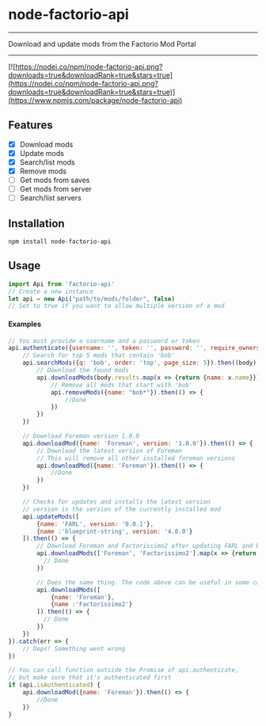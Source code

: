 # node-factorio-api

----------

Download and update mods from the Factorio Mod Portal

----------

[![https://nodei.co/npm/node-factorio-api.png?downloads=true&downloadRank=true&stars=true](https://nodei.co/npm/node-factorio-api.png?downloads=true&downloadRank=true&stars=true)](https://www.npmjs.com/package/node-factorio-api)

## Features
- [x] Download mods
- [x] Update mods
- [x] Search/list mods
- [x] Remove mods
- [ ] Get mods from saves
- [ ] Get mods from server
- [ ] Search/list servers

## Installation

`npm install node-factorio-api`

## Usage

```javascript
import Api from 'factorio-api'
// Create a new instance
let api = new Api("path/to/mods/folder", false)
// Set to true if you want to allow multiple version of a mod
```

#### Examples
```javascript
// You must provide a username and a password or token
api.authenticate({username: '', token: '', password: '', require_ownership: false}).then(token => {
    // Search for top 5 mods that contain 'bob'
    api.searchMods({q: 'bob', order: 'top', page_size: 5}).then((body) => {
        // Download the found mods
        api.downloadMods(body.results.map(x => {return {name: x.name}})).then(() => {
            // Remove all mods that start with 'bob'
            api.removeMods({name: "bob*"}).then(() => {
                //Done
            })
        })
    })

    // Download Foreman version 1.0.0
    api.downloadMod({name: 'Foreman', version: '1.0.0'}).then(() => {
        // Download the latest version of Foreman
        // This will remove all other installed foreman versions
        api.downloadMod({name: 'Foreman'}).then(() => {
            //Done
        })
    })

    // Checks for updates and installs the latest version
    // version is the version of the currently installed mod
    api.updateMods([
        {name: 'FARL', version: '0.0.1'},
        {name :'blueprint-string', version: '4.0.0'}
    ]).then(() => {
        // Download Foreman and Factorissimo2 after updating FARL and blueprint-string
        api.downloadMods(['Foreman', 'Factorissimo2'].map(x => {return {name: x}})).then(() => {
          // Done
        })

        // Does the same thing. The code above can be useful in some cases.
        api.downloadMods([
            {name: 'Foreman'},
            {name :'Factorissimo2'}
        ]).then(() => {
          // Done
        })
    })
}).catch(err => {
    // Oops! Something went wrong
})

// You can call function outside the Promise of api.authenticate,
// but make sure that it's authenticated first
if (api.isAuthenticated) {
    api.downloadMod({name: 'Foreman'}).then(() => {
        //Done
    })
}
```
